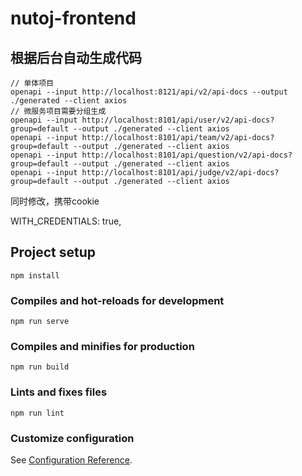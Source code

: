 # nutoj-frontend

## 根据后台自动生成代码
```shell
// 单体项目
openapi --input http://localhost:8121/api/v2/api-docs --output ./generated --client axios
// 微服务项目需要分组生成
openapi --input http://localhost:8101/api/user/v2/api-docs?group=default --output ./generated --client axios
openapi --input http://localhost:8101/api/team/v2/api-docs?group=default --output ./generated --client axios
openapi --input http://localhost:8101/api/question/v2/api-docs?group=default --output ./generated --client axios
openapi --input http://localhost:8101/api/judge/v2/api-docs?group=default --output ./generated --client axios
```
同时修改，携带cookie

WITH_CREDENTIALS: true,

## Project setup
```
npm install
```

### Compiles and hot-reloads for development
```
npm run serve
```

### Compiles and minifies for production
```
npm run build
```

### Lints and fixes files
```
npm run lint
```

### Customize configuration
See [Configuration Reference](https://cli.vuejs.org/config/).
